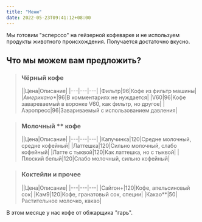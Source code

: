 ```yaml
---
title: "Меню"
date: 2022-05-23T09:41:12+08:00
---
```


Мы готовим "эсперссо" на гейзерной кофеварке и не используем продукты животного происхождения. Получается достаточно вкусно.

## Что мы можем вам предложить?
> ### Чёрный кофе
> ||Цена|Описание|
|---|---|---|
|Фильтр|96|Кофе из фильтр машины|
|*Американо*\*|96|В комментариях не нуждается|
|V60|96|Кофе завареваемый в воронке V60, как фильтр, но другое|
|Аэропресс|96|Завариваемый с использованием давления|

> ### Молочный \*\* кофе
> ||Цена|Описание|
|---|---|---|
|Капучинка|120|Средне молочный, средне кофейный|
|Латтешка|120|Сильно молочный, слабо кофейный|
|Латте с тыквой|120|Как латтешка, но с тыквой|
|Плоский белый|120|Слабо молочный, сильно кофейный|

> ### Коктейли и прочее
> ||Цена|Описание|
|---|---|---|
|Сайгон+|120|Кофе, апельсиновый сок|
|Кам9|120|Кофе, гранатовый сок, специи|
|Какао\*\*|50|Растительное молочко, какао|

В этом месяце у нас кофе от обжарщика "гарь". 
